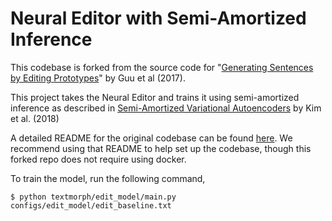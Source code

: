 # Neural Editor with Semi-Amortized Inference 

This codebase is forked from the source code for "[Generating Sentences by Editing Prototypes](https://arxiv.org/abs/1709.08878)" by Guu et al (2017). 

This project takes the Neural Editor and trains it using semi-amortized inference as described in [Semi-Amortized Variational Autoencoders](https://arxiv.org/abs/1802.02550) by Kim et al. (2018)


A detailed README for the original codebase can be found [here](https://github.com/kelvinguu/neural-editor/tree/readme). We recommend using that README to help set up the codebase, though this forked repo does not require using docker. 

To train the model, run the following command,
```
$ python textmorph/edit_model/main.py configs/edit_model/edit_baseline.txt
```
